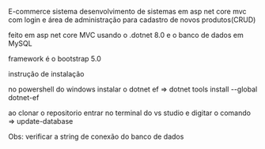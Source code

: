 E-commerce sistema 
desenvolvimento de sistemas em asp net core mvc com login e área de administração para cadastro de novos produtos(CRUD)

feito em asp net core MVC usando o .dotnet 8.0 e o 
banco de dados em MySQL 

framework é o bootstrap 5.0

instrução de instalação 

no powershell do windows instalar o dotnet ef 
 => dotnet tools install --global dotnet-ef


ao clonar o repositorio 
entrar no terminal do vs studio e digitar o comando 
=> update-database

Obs: verificar a string de conexão do banco de dados 
